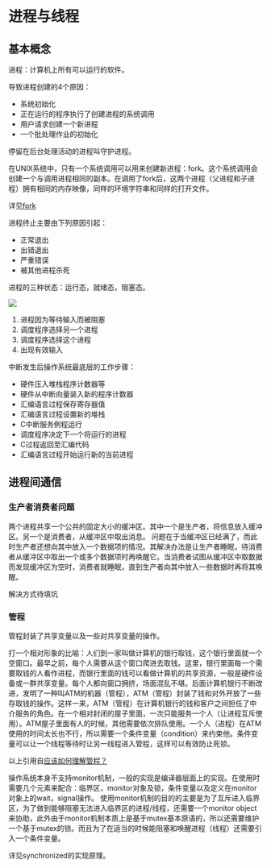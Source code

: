 # 进程与线程

## 基本概念

进程：计算机上所有可以运行的软件。

导致进程创建的4个原因：
- 系统初始化
- 正在运行的程序执行了创建进程的系统调用
- 用户请求创建一个新进程
- 一个批处理作业的初始化

停留在后台处理活动的进程叫守护进程。

在UNIX系统中，只有一个系统调用可以用来创建新进程：fork。这个系统调用会创建一个与调用进程相同的副本。在调用了fork后，这两个进程（父进程和子进程）拥有相同的内存映像，同样的环境字符串和同样的打开文件。

详见[fork](./Fork.md)

进程终止主要由下列原因引起：
- 正常退出
- 出错退出
- 严重错误
- 被其他进程杀死

进程的三种状态：运行态，就绪态，阻塞态。

![](https://i0.hdslb.com/bfs/album/265a5d18e390eea345be4bf4fe7af68d70680536.png)

1. 进程因为等待输入而被阻塞
2. 调度程序选择另一个进程
3. 调度程序选择这个进程
4. 出现有效输入

中断发生后操作系统最底层的工作步骤：
- 硬件压入堆栈程序计数器等
- 硬件从中断向量装入新的程序计数器
- 汇编语言过程保存寄存器值
- 汇编语言过程设置新的堆栈
- C中断服务例程运行
- 调度程序决定下一个将运行的进程
- C过程返回至汇编代码
- 汇编语言过程开始运行新的当前进程

## 进程间通信

### 生产者消费者问题

两个进程共享一个公共的固定大小的缓冲区。其中一个是生产者，将信息放入缓冲区。另一个是消费者，从缓冲区中取出消息。
问题在于当缓冲区已经满了，而此时生产者还想向其中放入一个数据项的情况。其解决办法是让生产者睡眠，待消费者从缓冲区中取出一个或多个数据项时再唤醒它。当消费者试图从缓冲区中取数据而发现缓冲区为空时，消费者就睡眠，直到生产者向其中放入一些数据时再将其唤醒。

解决方式待填坑

### 管程

管程封装了共享变量以及一些对共享变量的操作。

打一个相对形象的比喻：人们到一家叫做计算机的银行取钱，这个银行里面就一个空窗口。最早之前，每个人需要从这个窗口爬进去取钱。这里，银行里面每一个需要取钱的人看作进程，而银行里面的钱可以看做计算机的共享资源，一般是硬件设备或一群共享变量。每个人都向窗口拥挤，场面混乱不堪。后面计算机银行不断改进，发明了一种叫ATM的机器（管程），ATM（管程）封装了钱和对外开放了一些存取钱的操作。这样一来，ATM（管程）在计算机银行的钱和客户之间担任了中介服务的角色。在一个相对封闭的屋子里面，一次只能服务一个人（让进程互斥使用）。ATM屋子里面有人的时候，其他需要依次排队使用。一个人（进程）在ATM使用的时间太长也不行，所以需要一个条件变量（condition）来约束他。条件变量可以让一个线程等待时让另一线程进入管程，这样可以有效防止死锁。

以上引用自[应该如何理解管程？](https://juejin.cn/post/7022942510247280670)

操作系统本身不支持monitor机制，一般的实现是编译器层面上的实现。在使用时需要几个元素来配合：临界区，monitor对象及锁，条件变量以及定义在monitor对象上的wait，signal操作。
使用monitor机制的目的的主要是为了互斥进入临界区，为了做到能够阻塞无法进入临界区的进程/线程，还需要一个monitor object来协助，此外由于monitor机制本质上是基于mutex基本原语的，所以还需要维护一个基于mutex的锁。而且为了在适当的时候能阻塞和唤醒进程（线程）还需要引入一个条件变量。

详见synchronized的实现原理。

